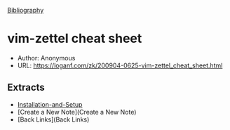 [Bibliography](Bibliography)

# vim-zettel cheat sheet

* Author: Anonymous
* URL: https://loganf.com/zk/200904-0625-vim-zettel_cheat_sheet.html

## Extracts
* [Installation-and-Setup](Installation-and-Setup.md)
* [Create a New Note](Create a New Note)
* [Back Links](Back Links)
